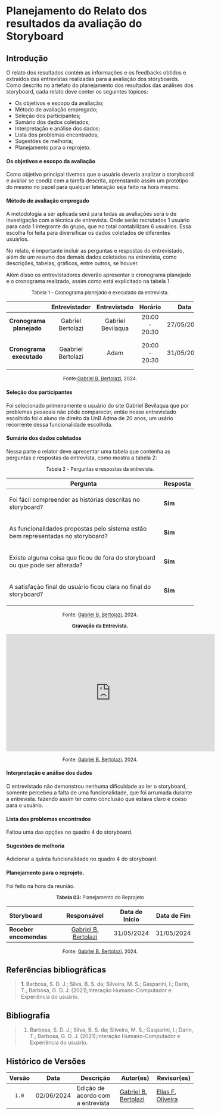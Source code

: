 # Planejamento do Relato dos resultados da avaliação do Storyboard

## Introdução

O relato dos resultados contém as informações e os feedbacks obtidos e extraídos das entrevistas realizadas para a avaliação dos storyboards. Como descrito no artefato do planejamento dos resultados das análises dos storyboard, cada relato deve conter os seguintes tópicos:

- Os objetivos e escopo da avaliação;
- Método de avaliação empregado;
- Seleção dos participantes;
- Sumário dos dados coletados;
- Interpretação e análise dos dados;
- Lista dos problemas encontrados;
- Sugestões de melhoria;
- Planejamento para o reprojeto.

#### Os objetivos e escopo da avaliação

Como objetivo principal tivemos que o usuário deveria analizar o storyboard e avaliar se condiz com a tarefa descrita, aprenstando assim um protótipo do mesmo no papel para qualquer leteração seja feito na hora mesmo.

#### Método de avaliação empregado

A metodologia a ser aplicada será para todas as avaliações será o de investigação com a técnica de entrevista. Onde serão recrutados 1 usuário para cada 1 integrante do grupo, que no total contabilizam 6 usuários. Essa escolha foi feita para diversificar os dados coletados de diferentes usuários.

No relato, é importante incluir as perguntas e respostas do entrevistado, além de um resumo dos demais dados coletados na entrevista, como descrições, tabelas, gráficos, entre outros, se houver.

Além disso os entrevistadores deverão apresentar o cronograma planejado e o cronograma realizado, assim como está explicitado na tabela 1.

<center>

<font size="2"><p style="text-align: center">Tabela 1 - Cronograma planejado e executado da entrevista.</p></font>


| | Entrevistador | Entrevistado | Horário | Data | Local | 
| :----: | :-----------: | :----------: | :-----: |:----:| :----:| 
| **Cronograma planejado** | Gabriel Bertolazi | Gabriel Bevilaqua |20:00 - 20:30  | 27/05/2024  | Unb-FGA | 
| **Cronograma executado** | Gaabriel Bertolazi | Adam |20:00 - 20:30  | 31/05/2024  | Residencial Maestri (Sala de reuniões) | 


<font size="2"><p style="text-align: center">Fonte:[Gabriel B. Bertolazi][GabrielBGH], 2024.</p></font>

</center>


#### Seleção dos participantes

Foi selecionado primeiramente o usuário do site Gabriel Bevilaqua que por problemas pessoais não pôde comparecer, então nosso entrevistado escolhido foi o aluno de direito da UnB Adma de 20 anos, um usário recorrente dessa funcionalidade escolhida.

#### Sumário dos dados coletados

Nessa parte o relator deve apresentar uma tabela que contenha as perguntas e respostas da entrevista, como mostra a tabela 2:



<center>

<font size="2"><p style="text-align: center">Tabela 2 - Perguntas e respostas da entrevista.</p></font>

|Pergunta | Resposta |
|-|-|
| <p>Foi fácil compreender as histórias descritas no storyboard?</p> | **Sim**  |
| <p> As funcionalidades propostas pelo sistema estão bem representadas no storyboard?</p> | **Sim** |
| <p> Existe alguma coisa que ficou de fora do storyboard ou que pode ser alterada? </p> | **Sim** |
| <p> A satisfação final do usuário ficou clara no final do storyboard? </p> | **Sim** |

<font size="2"><p style="text-align: center">Fonte: [Gabriel B. Bertolazi][GabrielBGH], 2024.</p></font>

</center>

<font size="2"><p style="text-align: center">**Gravação da Entrevista.**</p></font>

<center>

<iframe width="560" height="315" src="https://www.youtube.com/embed/qPyqEQ_809Y?si=1b84pyKif6k7PLhT" title="YouTube video player" frameborder="0" allow="accelerometer; autoplay; clipboard-write; encrypted-media; gyroscope; picture-in-picture; web-share" referrerpolicy="strict-origin-when-cross-origin" allowfullscreen></iframe>

</center>

<font size="2"><p style="text-align: center">Fonte: [Gabriel B. Bertolazi][GabrielBGH], 2024.</p></font>



#### Interpretação e análise dos dados
O entrevistado não demonstrou nenhuma dificuldade ao ler o storyboard, somente percebeu a falta de uma funcionalidade, que foi arrumada durante a entrevista. fazendo assim ter como conclusão que estava claro e coeso para o usuário.


#### Lista dos problemas encontrados
Faltou uma das opções no quadro 4 do storyboard.

#### Sugestões de melhoria

Adicionar a quinta funcionalidade no quadro 4 do storyboard.

#### Planejamento para o reprojeto.

Foi feito na hora da reunião.


<font size="2"><p style="text-align: center">**Tabela 03:** Planejamento do Reprojeto </p></font>

<center>

| Storyboard | Responsável | Data de Início | Data de Fim |
| :--------- | :---------: | :------------: | :---------: |
| **Receber encomendas** | [Gabriel B. Bertolazi][GabrielBGH] | 31/05/2024 | 31/05/2024 |  


</center>

<font size="2"><p style="text-align: center">Fonte: [Gabriel B. Bertolazi][GabrielBGH], 2024.</p></font>

## Referências bibliográficas

> <a id="ref1">1.</a> Barbosa, S. D. J.; Silva, B. S. da; Silveira, M. S.; Gasparini, I.; Darin, T.; Barbosa, G. D. J. (2021);Interação Humano-Computador e Experiência do usuário.

## Bibliografia
> 1. Barbosa, S. D. J.; Silva, B. S. da; Silveira, M. S.; Gasparini, I.; Darin, T.; Barbosa, G. D. J. (2021);Interação Humano-Computador e Experiência do usuário.

## Histórico de Versões

| Versão | Data | Descrição | Autor(es) | Revisor(es) |
| :----: | :--: | --------- | ----------- | ------ |
| `1.0`  | 02/06/2024 | Edição de acordo com a entrevista | [Gabriel B. Bertolazi][GabrielBGH] | [Elias F. Oliveira][EliasGH] |

[ClaudioGH]: https://github.com/claudiohsc
[EliasGH]: https://github.com/EliasOliver21
[GabrielBGH]: https://github.com/Bertolazi
[GabrielFGH]: https://github.com/MMcLovin
[PabloGH]: https://github.com/pabloheika
[RicardoGH]: https://www.github.com/avmricardo
